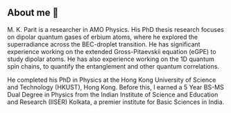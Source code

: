 ## About me 👋
M. K. Parit is a researcher in AMO Physics.  His PhD thesis research focuses on dipolar quantum gases of erbium atoms, where he explored the superradiance across the BEC-droplet transition. He has significant experience working on the extended Gross-Pitaevskii equation (eGPE) to study dipolar atoms. He has also experience working on the 1D quantum spin chains, to quantify the entanglement and other quantum correlations.

He completed his PhD in Physics at the Hong Kong University of Science and Technology (HKUST), Hong Kong. Before this, I earned a 5 Year BS-MS Dual Degree in Physics from the Indian Institute of Science and Education and Research (IISER) Kolkata, a premier institute for Basic Sciences in India.



